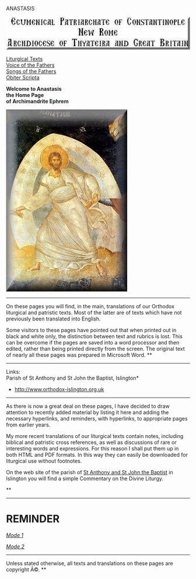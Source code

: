ANASTASIS

![](Title04.jpg)

[](liturgic.md)[Liturgical Texts](liturgic.md)  
[Voice of the Fathers](voiceof.md)  
[Songs of the Fathers](songsof.md)  
[Obiter Scripta](obiter_scripta.md)

****Welcome to Anastasis  
the Home Page  
of Archimandrite Ephrem****

![](Anast-Chora05.jpg)

-----

On these pages you will find, in the main, translations of our Orthodox
liturgical and patristic texts. Most of the latter are of texts which
have not previously been translated into English.

Some visitors to these pages have pointed out that when printed out in
black and white only, the distinction between text and rubrics is lost.
This can be overcome if the pages are saved into a word processor and
then edited, rather than being printed directly from the screen. The
original text of nearly all these pages was prepared in Microsoft Word.
**

-----

Links:  
Parish of St Anthony and St John the Baptist, Islington*  
* <http://www.orthodox-islington.org.uk>

-----

As there is now a great deal on these pages, I have decided to draw
attention to recently added material by listing it here and adding the
necessary hyperlinks, and reminders, with hyperlinks, to appropriate
pages from earlier years.

My more recent translations of our liturgical texts contain notes,
including biblical and patristic cross references, as well as
discussions of rare or interesting words and expressions. For this
reason I shall put them up in both HTML and PDF formats. In this way
they can easily be downloaded for liturgical use without footnotes.

On the web site of the parish of [St Anthony and St John the
Baptist](http://www.orthodox-islington.org.uk/index.htm) in Islington
you will find a simple Commentary on the Divine Liturgy.

**

-----

# REMINDER

*[*Mode 1*](tone1.md)*

*[Mode 2](tone2.md)[](tone2.cfm)*

-----

Unless stated otherwise, all texts and translations on these pages are
copyright Â©. **

